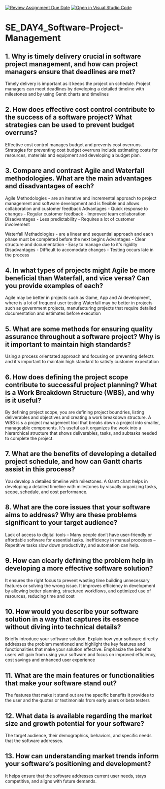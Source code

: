 [![Review Assignment Due Date](https://classroom.github.com/assets/deadline-readme-button-22041afd0340ce965d47ae6ef1cefeee28c7c493a6346c4f15d667ab976d596c.svg)](https://classroom.github.com/a/9pw6JKcu)
[![Open in Visual Studio Code](https://classroom.github.com/assets/open-in-vscode-2e0aaae1b6195c2367325f4f02e2d04e9abb55f0b24a779b69b11b9e10269abc.svg)](https://classroom.github.com/online_ide?assignment_repo_id=18437822&assignment_repo_type=AssignmentRepo)
# SE_DAY4_Software-Project-Management
## 1. Why is timely delivery crucial in software project management, and how can project managers ensure that deadlines are met?
Timely delivery is important as it keeps the project on schedule. Project managers can meet deadlines by developing a detailed timeline with milestones and by using Gantt charts and timelines

## 2. How does effective cost control contribute to the success of a software project? What strategies can be used to prevent budget overruns?
Effective cost control manages budget and prevents cost overruns. Strategies for preventing cost budget overruns include estimating costs for resources, materials and equipment and developing a budget plan.

## 3. Compare and contrast Agile and Waterfall methodologies. What are the main advantages and disadvantages of each?
Agile Methodologies - are an iterative and incremental approach to project management and software development and is flexible and allows collaboration and customer feedback
Advantages - Quick response to changes
           - Regular customer feedback
           - Improved team collaboration
Disadvantages - Less predictability
              - Requires a lot of customer involvement

Waterfall Methadologies - are a linear and sequential approach and each phase must be completed before the next begins
Advantages - Clear structure and documentation
           - Easy to manage due to it's rigidity
Disadvantages - Difficult to accomodate changes 
              -  Testing occurs late in the process
              
## 4. In what types of projects might Agile be more beneficial than Waterfall, and vice versa? Can you provide examples of each?
Agile may be better in projects such as Game, App and Ai development, where is a lot of frequent user testing
Waterfall may be better in projects such as government projects, manufacturing projects that require detailed documentation and estimates before execution

## 5. What are some methods for ensuring quality assurance throughout a software project? Why is it important to maintain high standards?
Using a process orientated approach and focusing on preventing defects and it's important to maintain high standard to satisfy customer expectation

## 6. How does defining the project scope contribute to successful project planning? What is a Work Breakdown Structure (WBS), and why is it useful?
By defining project scope, you are defining project boundries, listing deliverables and objectives and creating a work breakdown structure. 
A WBS is s a project management tool that breaks down a project into smaller, manageable components. It's useful as it organizes the work into a hierarchical structure that shows deliverables, tasks, and subtasks needed to complete the project.

## 7. What are the benefits of developing a detailed project schedule, and how can Gantt charts assist in this process?
You develop a detailed timeline with milestones. A Gantt chart helps in developing a detailed timeline with milestones by visually organizing tasks, scope, schedule, and cost performance.

## 8. What are the core issues that your software aims to address? Why are these problems significant to your target audience?
Lack of access to digital tools – Many people don’t have user-friendly or affordable software for essential tasks.
Inefficiency in manual processes – Repetitive tasks slow down productivity, and automation can help.

## 9. How can clearly defining the problem help in developing a more effective software solution?
It ensures the right focus to prevent wasting time building unnecessary features or solving the wrong issue.
It improves efficiency in development by allowing better planning, structured workflows, and optimized use of resources, reducing time and cost

## 10. How would you describe your software solution in a way that captures its essence without diving into technical details?
Briefly introduce your software solution.
Explain how your software directly addresses the problem mentioned and highlight the key features and functionalities that make your solution effective.
Emphasize the benefits users will gain from using your software and focus on improved efficiency, cost savings and enhanced user experience

## 11. What are the main features or functionalities that make your software stand out?
The features that make it stand out are the specific benefits it provides to the user and the quotes or testimonials from early users or beta testers 

## 12. What data is available regarding the market size and growth potential for your software?
The target audience, their demographics, behaviors, and specific needs that the software addresses.

## 13. How can understanding market trends inform your software’s positioning and development?
It helps ensure that the software addresses current user needs, stays competitive, and aligns with future demands.
